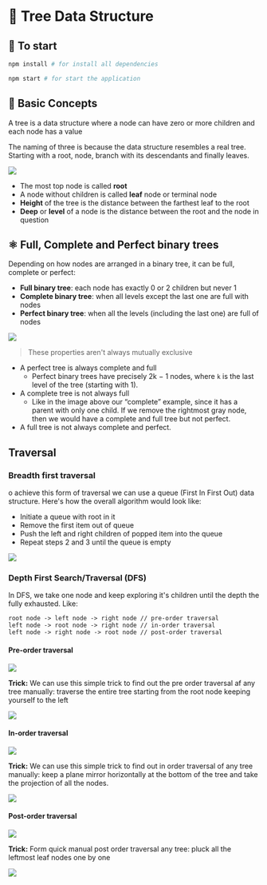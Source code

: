 # :deciduous_tree: Tree Data Structure

## :bicyclist: To start

```bash
npm install # for install all dependencies
```

```bash
npm start # for start the application
```

## :toolbox: Basic Concepts

A tree is a data structure where a node can have zero or more children and each node has a value

The naming of three is because the data structure resembles a real tree. Starting with a root, node, branch with its descendants and finally leaves.

![](https://adrianmejia.com/images/tree-parts.jpg)

- The most top node is called **root**
- A node without children is called **leaf** node or terminal node
- **Height** of the tree is the distance between the farthest leaf to the root
- **Deep** or **level** of a node is the distance between the root and the node in question

## :atom_symbol: Full, Complete and Perfect binary trees

Depending on how nodes are arranged in a binary tree, it can be full, complete or perfect:

- **Full binary tree**: each node has exactly 0 or 2 children but never 1
- **Complete binary tree**: when all levels except the last one are full with nodes
- **Perfect binary tree**: when all the levels (including the last one) are full of nodes

![](https://adrianmejia.com/images/full-complete-perfect-binary-tree.jpg)

> These properties aren't always mutually exclusive

- A perfect tree is always complete and full
  - Perfect binary trees have precisely 2k − 1 nodes, where `k` is the last level of the tree (starting with 1).
- A complete tree is not always full
  - Like in the image above our “complete” example, since it has a parent with only one child. If we remove the rightmost gray node, then we would have a complete and full tree but not perfect.
- A full tree is not always complete and perfect.

## Traversal

### Breadth first traversal

o achieve this form of traversal we can use a queue (First In First Out) data structure. Here's how the overall algorithm would look like:

- Initiate a queue with root in it
- Remove the first item out of queue
- Push the left and right children of popped item into the queue
- Repeat steps 2 and 3 until the queue is empty

![](https://cdn.hashnode.com/res/hashnode/image/upload/v1630066197622/MEa_jdswt.png?auto=compress,format&format=webp)

### Depth First Search/Traversal (DFS)

In DFS, we take one node and keep exploring it's children until the depth the fully exhausted. Like:

```
root node -> left node -> right node // pre-order traversal
left node -> root node -> right node // in-order traversal
left node -> right node -> root node // post-order traversal
```

#### Pre-order traversal

![](https://cdn.hashnode.com/res/hashnode/image/upload/v1630066335323/uu_rnMwc2.png?auto=compress,format&format=webp)

**Trick:** We can use this simple trick to find out the pre order traversal af any tree manually: traverse the entire tree starting from the root node keeping yourself to the left

![](https://cdn.hashnode.com/res/hashnode/image/upload/v1630066309451/tKaff2RAo0.png?auto=compress,format&format=webp)

#### In-order traversal

![](https://cdn.hashnode.com/res/hashnode/image/upload/v1630066398214/_S82oVUdj.png?auto=compress,format&format=webp)

**Trick:** We can use this simple trick to find out in order traversal of any tree manually: keep a plane mirror horizontally at the bottom of the tree and take the projection of all the nodes.

![](https://cdn.hashnode.com/res/hashnode/image/upload/v1630066383550/7fxAFVhV1.png?auto=compress,format&format=webp)

#### Post-order traversal

![](https://cdn.hashnode.com/res/hashnode/image/upload/v1630066468275/aXvp4kZ-V.png?auto=compress,format&format=webp)

**Trick:** Form quick manual post order traversal any tree: pluck all the leftmost leaf nodes one by one

![](https://cdn.hashnode.com/res/hashnode/image/upload/v1630066456516/oWu_cm681.png?auto=compress,format&format=webp)

